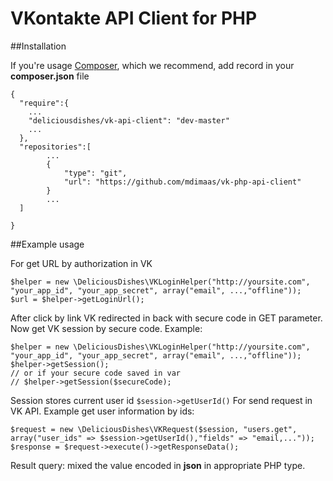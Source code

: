VKontakte API Client for PHP
=================

##Installation


If you're usage <a href="https://getcomposer.org/">Composer</a>, which we recommend, add record in your <b>composer.json</b> file

```
{
  "require":{
    ...
    "deliciousdishes/vk-api-client": "dev-master"
    ...
  },
  "repositories":[
        ...
        {
            "type": "git",
            "url": "https://github.com/mdimaas/vk-php-api-client"
        }
        ...
  ]
  
}
```

##Example usage

For get URL by authorization in VK
```
$helper = new \DeliciousDishes\VKLoginHelper("http://yoursite.com", "your_app_id", "your_app_secret", array("email", ...,"offline"));
$url = $helper->getLoginUrl();
```

After click by link VK redirected in back with secure code in GET parameter. Now get VK session by secure code. Example: 
```
$helper = new \DeliciousDishes\VKLoginHelper("http://yoursite.com", "your_app_id", "your_app_secret", array("email", ...,"offline"));
$helper->getSession(); 
// or if your secure code saved in var
// $helper->getSession($secureCode); 
```
Session stores current user id `$session->getUserId()`
For send request in VK API. Example get user information by ids:
```
$request = new \DeliciousDishes\VKRequest($session, "users.get", array("user_ids" => $session->getUserId(),"fields" => "email,..."));
$response = $request->execute()->getResponseData();
```

Result query: mixed the value encoded in <b>json</b> in appropriate PHP type.
